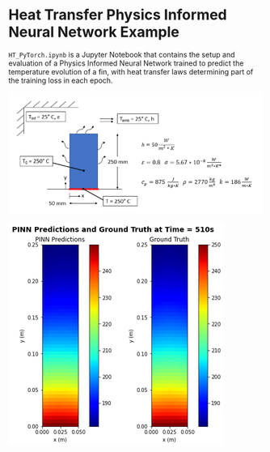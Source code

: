 # Heat Transfer Physics Informed Neural Network Example

<code>HT_PyTorch.ipynb</code> is a Jupyter Notebook that contains the setup and evaluation of a Physics Informed Neural Network trained to predict the temperature evolution of a fin, with heat transfer laws determining part of the training loss in each epoch.

![Model setup](Fin_Setup.png)

![Model results](contours.png)
